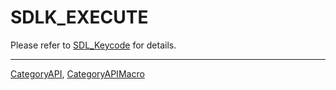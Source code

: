 # SDLK_EXECUTE

Please refer to [SDL_Keycode](SDL_Keycode) for details.

----
[CategoryAPI](CategoryAPI), [CategoryAPIMacro](CategoryAPIMacro)

